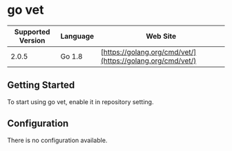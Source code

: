 # go vet

| Supported Version | Language | Web Site |
| ----------------- | -------- | -------- |
| 2.0.5 | Go 1.8 | [https://golang.org/cmd/vet/](https://golang.org/cmd/vet/) |

## Getting Started

To start using go vet, enable it in repository setting.

## Configuration

There is no configuration available.

